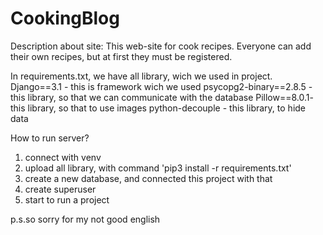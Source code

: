 # CookingBlog
Description about site:
This web-site for cook recipes. Everyone can add their own recipes, but at first they must be registered.

In requirements.txt, we have all library, wich we used in project.
Django==3.1 - this is framework wich we used 
psycopg2-binary==2.8.5 - this library, so that we can communicate with the database
Pillow==8.0.1- this library, so that to use images
python-decouple - this library, to hide data

How to run server?
1. connect with venv
2. upload all library, with command 'pip3 install -r requirements.txt'
3. create a new database, and connected this project with that
4. create superuser
5. start to run a project 


p.s.so sorry for my not good  english




